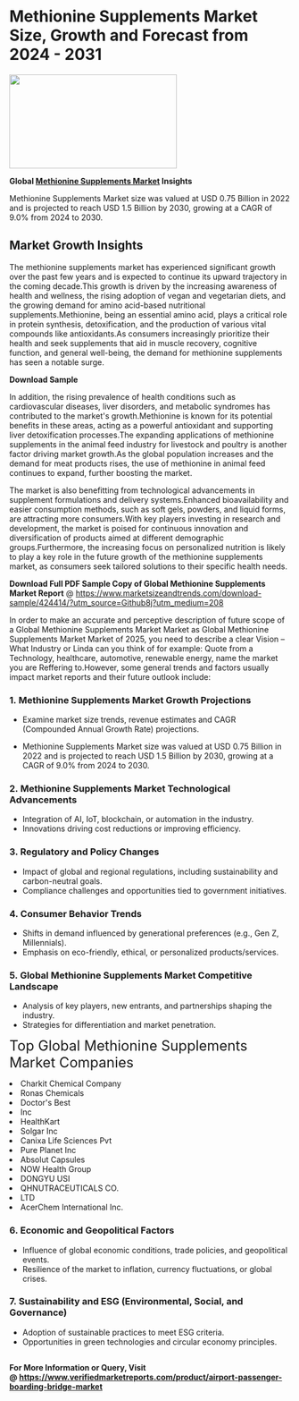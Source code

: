 <H1>Methionine Supplements Market Size, Growth and Forecast from 2024 - 2031</H1><img class="aligncenter size-medium wp-image-584254" src="https://thirdeyenews.in/wp-content/uploads/2024/09/Global-Market-Research-300x168.jpeg" alt="" width="300" height="168" /><p><strong>Global&nbsp;<a href="https://www.marketsizeandtrends.com/download-sample/424414/?utm_source=Github8j?utm_medium=208">Methionine Supplements Market</a> Insights</strong></p><p>Methionine Supplements Market size was valued at USD 0.75 Billion in 2022 and is projected to reach USD 1.5 Billion by 2030, growing at a CAGR of 9.0% from 2024 to 2030.</p><p><h2>Market Growth Insights</h2> <p>The methionine supplements market has experienced significant growth over the past few years and is expected to continue its upward trajectory in the coming decade.This growth is driven by the increasing awareness of health and wellness, the rising adoption of vegan and vegetarian diets, and the growing demand for amino acid-based nutritional supplements.Methionine, being an essential amino acid, plays a critical role in protein synthesis, detoxification, and the production of various vital compounds like antioxidants.As consumers increasingly prioritize their health and seek supplements that aid in muscle recovery, cognitive function, and general well-being, the demand for methionine supplements has seen a notable surge.</p> <p><strong>Download Sample</strong></p> <p>In addition, the rising prevalence of health conditions such as cardiovascular diseases, liver disorders, and metabolic syndromes has contributed to the market's growth.Methionine is known for its potential benefits in these areas, acting as a powerful antioxidant and supporting liver detoxification processes.The expanding applications of methionine supplements in the animal feed industry for livestock and poultry is another factor driving market growth.As the global population increases and the demand for meat products rises, the use of methionine in animal feed continues to expand, further boosting the market.</p> <p>The market is also benefitting from technological advancements in supplement formulations and delivery systems.Enhanced bioavailability and easier consumption methods, such as soft gels, powders, and liquid forms, are attracting more consumers.With key players investing in research and development, the market is poised for continuous innovation and diversification of products aimed at different demographic groups.Furthermore, the increasing focus on personalized nutrition is likely to play a key role in the future growth of the methionine supplements market, as consumers seek tailored solutions to their specific health needs.</p> <p><span class=""><strong>Download Full PDF Sample Copy of Global Methionine Supplements Market Report</strong> @ <a href="https://www.marketsizeandtrends.com/download-sample/424414/?utm_source=Github8j?utm_medium=208" target="_blank">https://www.marketsizeandtrends.com/download-sample/424414/?utm_source=Github8j?utm_medium=208</a></span></p><p>In order to make an accurate and perceptive description of future scope of a Global&nbsp;Methionine Supplements Market Market as Global&nbsp;Methionine Supplements Market Market of 2025, you need to describe a clear Vision &ndash; What Industry or Linda can you think of for example: Quote from a Technology, healthcare, automotive, renewable energy, name the market you are Reffering to.However, some general trends and factors usually impact market reports and their future outlook include:</p><h3>1.&nbsp;<strong>Methionine Supplements Market Growth Projections</strong></h3><ul><li>Examine market size trends, revenue estimates and CAGR (Compounded Annual Growth Rate) projections.</li><li><p>Methionine Supplements Market size was valued at USD 0.75 Billion in 2022 and is projected to reach USD 1.5 Billion by 2030, growing at a CAGR of 9.0% from 2024 to 2030.</p></li></ul><h3>2.&nbsp;<strong>Methionine Supplements Market Technological Advancements</strong></h3><ul><li>Integration of AI, IoT, blockchain, or automation in the industry.</li><li>Innovations driving cost reductions or improving efficiency.</li></ul><h3>3.&nbsp;<strong>Regulatory and Policy Changes</strong></h3><ul><li>Impact of global and regional regulations, including sustainability and carbon-neutral goals.</li><li>Compliance challenges and opportunities tied to government initiatives.</li></ul><h3>4.&nbsp;<strong>Consumer Behavior Trends</strong></h3><ul><li>Shifts in demand influenced by generational preferences (e.g., Gen Z, Millennials).</li><li>Emphasis on eco-friendly, ethical, or personalized products/services.</li></ul><h3>5.&nbsp;<strong>Global Methionine Supplements Market Competitive Landscape</strong></h3><ul><li>Analysis of key players, new entrants, and partnerships shaping the industry.</li><li>Strategies for differentiation and market penetration.</li></ul><p data-pm-slice="1 1 []"><span style="color: inherit; font-family: inherit; font-size: 25px;">Top Global Methionine Supplements Market Companies</span></p><div class="" data-test-id=""><p><li>Charkit Chemical Company</li><li> Ronas Chemicals</li><li> Doctor's Best</li><li> Inc</li><li> HealthKart</li><li> Solgar Inc</li><li> Canixa Life Sciences Pvt</li><li> Pure Planet Inc</li><li> Absolut Capsules</li><li> NOW Health Group</li><li> DONGYU USI</li><li> QHNUTRACEUTICALS CO.</li><li> LTD</li><li> AcerChem International Inc.</li></p></div><h3>6.&nbsp;<strong>Economic and Geopolitical Factors</strong></h3><ul><li>Influence of global economic conditions, trade policies, and geopolitical events.</li><li>Resilience of the market to inflation, currency fluctuations, or global crises.</li></ul><h3>7.&nbsp;<strong>Sustainability and ESG (Environmental, Social, and Governance)</strong></h3><ul><li>Adoption of sustainable practices to meet ESG criteria.</li><li>Opportunities in green technologies and circular economy principles.</li></ul><h2><strong style="font-size: 14px;">For More Information or Query, Visit @&nbsp;</strong><a style="background-color: #ffffff; font-size: 14px;" href="https://www.marketsizeandtrends.com/report/methionine-supplements-market/" target="_blank">https://www.verifiedmarketreports.com/product/airport-passenger-boarding-bridge-market</a></h2>